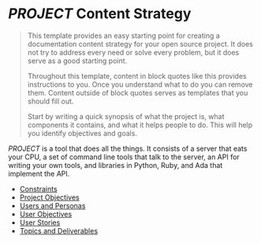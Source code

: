 # *PROJECT* Content Strategy

> This template provides an easy starting point for creating a
> documentation content strategy for your open source project.
> It does not try to address every need or solve every problem,
> but it does serve as a good starting point.
>
> Throughout this template, content in block quotes like this
> provides instructions to you. Once you understand what to do
> you can remove them. Content outside of block quotes serves
> as templates that you should fill out.
>
> Start by writing a quick synopsis of what the project is,
> what components it contains, and what it helps people to
> do. This will help you identify objectives and goals.

*PROJECT* is a tool that does all the things. It consists of
a server that eats your CPU, a set of command line tools that
talk to the server, an API for writing your own tools, and
libraries in Python, Ruby, and Ada that implement the API.

* [Constraints](constraints.html)
* [Project Objectives](project.html)
* [Users and Personas](personas.html)
* [User Objectives](objectives.html)
* [User Stories](stories.html)
* [Topics and Deliverables](topics.html)



